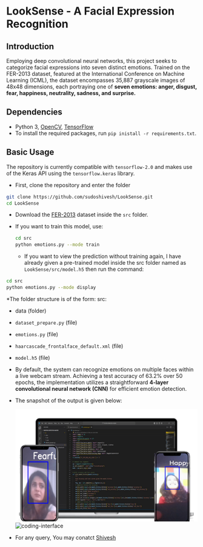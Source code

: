 # LookSense - A Facial Expression Recognition

## Introduction
Employing deep convolutional neural networks, this project seeks to categorize facial expressions into seven distinct emotions. Trained on the FER-2013 dataset, featured at the International Conference on Machine Learning (ICML), the dataset encompasses 35,887 grayscale images of 48x48 dimensions, each portraying one of **seven emotions: anger, disgust, fear, happiness, neutrality, sadness, and surprise.**

## Dependencies

* Python 3, [OpenCV](https://opencv.org/), [TensorFlow](https://wwww.tensorflow.org/)
* To install the required packages, run `pip inistall -r requirements.txt`.

## Basic Usage

The repository is currently compatible with `tensorflow-2.0` and makes use of the Keras API using the `tensorflow.keras` library.

* First, clone the repository and enter the folder

```bash
git clone https://github.com/sudoshivesh/LookSense.git
cd LookSense
```

* Download the [FER-2013](https://www.kaggle.com/datasets/msambare/fer2013?resource=download) dataset inside the `src` folder.

* If you want to train this model, use:

  ```bash
  cd src
  python emotions.py --mode train
  ```

  * If you want to view the prediction without training again, I have already given a pre-trained model inside the src folder named as `LookSense/src/model.h5` then run the command:
 
```bash
cd src
python emotions.py --mode display
```

*The folder structure is of the form:
  src:
  * data (folder)
  * `dataset_prepare.py` (file)
  * `emotions.py` (file)
  * `haarcascade_frontalface_default.xml` (file)
  * `model.h5` (file)

* By default, the system can recognize emotions on multiple faces within a live webcam stream. Achieving a test accuracy of 63.2% over 50 epochs, the implementation utilizes a straightforward **4-layer convolutional neural network (CNN)** for efficient emotion detection.

* The snapshot of the output is given below:

  ![codeInterface-output](img/codeInterface-output.png)
  ![coding-interface](coding-interface.png)

* For any query, You may conatct [Shivesh](https://wwww.linkedin.com/in/sudoshivesh/)
